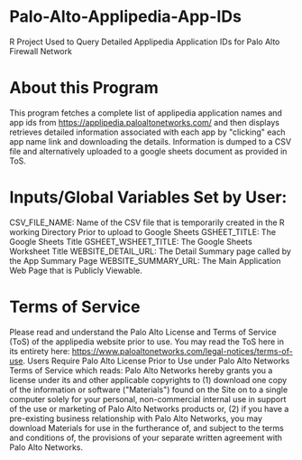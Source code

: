 # Palo-Alto-Applipedia-App-IDs
R Project Used to Query Detailed Applipedia Application IDs for Palo Alto Firewall Network

# About this Program
This program fetches a complete list of applipedia application names and app ids from 
https://applipedia.paloaltonetworks.com/ and then displays retrieves detailed information associated with each app by
"clicking" each app name link and downloading the details.  Information is dumped to a CSV file and alternatively uploaded
to a google sheets document as provided in ToS.

# Inputs/Global Variables Set by User:  
CSV_FILE_NAME:  Name of the CSV file that is temporarily created in the R working Directory Prior to upload to Google Sheets
GSHEET_TITLE:  The Google Sheets Title
GSHEET_WSHEET_TITLE:  The Google Sheets Worksheet Title
WEBSITE_DETAIL_URL:  The Detail Summary page called by the App Summary Page
WEBSITE_SUMMARY_URL:  The Main Application Web Page that is Publicly Viewable.

# Terms of Service
Please read and understand the Palo Alto License and Terms of Service (ToS) of the applipedia website prior to use.
You may read the ToS here in its entirety here:  https://www.paloaltonetworks.com/legal-notices/terms-of-use.
Users Require Palo Alto License Prior to Use under Palo Alto Networks Terms of Service which reads:
Palo Alto Networks hereby grants you a license under its and other applicable copyrights to (1) download 
one copy of the information or software ("Materials") found on the Site on to a single computer solely for 
your personal, non-commercial internal use in support of the use or marketing of Palo Alto Networks products or, 
(2) if you have a pre-existing business relationship with Palo Alto Networks, you may download Materials for use 
in the furtherance of, and subject to the terms and conditions of, the provisions of your separate written agreement 
with Palo Alto Networks. 
